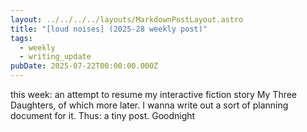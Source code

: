 ```yaml
---
layout: ../../../../layouts/MarkdownPostLayout.astro
title: "[loud noises] (2025-28 weekly post)"
tags:
  - weekly
  - writing_update
pubDate: 2025-07-22T00:00:00.000Z
---
```


this week: an attempt to resume my interactive fiction story My Three Daughters, of which more later. I wanna write out a sort of planning document for it. Thus: a tiny post. Goodnight
